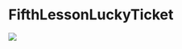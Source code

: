 # FifthLessonLuckyTicket
<p align="left">
<img src="https://user-images.githubusercontent.com/108148690/210866168-5f65ee57-5c01-424a-9a81-f45b7a271221.jpeg"/>
</p>
